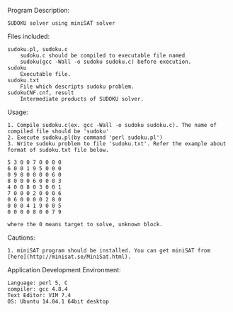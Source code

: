 Program Description:

	SUDOKU solver using miniSAT solver
	
Files included:

	sudoku.pl, sudoku.c
		sudoku.c should be compiled to executable file named 
		sudoku(gcc -Wall -o sudoku sudoku.c) before execution.
	sudoku
		Executable file. 
	sudoku.txt
		File which descripts sudoku problem.
	sudokuCNF.cnf, result
		Intermediate products of SUDOKU solver.

Usage: 
		
	1. Compile sudoku.c(ex. gcc -Wall -o sudoku sudoku.c). The name of compiled file should be 'sudoku'
	2. Execute sudoku.pl(by command 'perl sudoku.pl')
	3. Write sudoku problem to file 'sudoku.txt'. Refer the example about format of sudoku.txt file below.

	5 3 0 0 7 0 0 0 0
	6 0 0 1 9 5 0 0 0
	0 9 8 0 0 0 0 6 0
	8 0 0 0 6 0 0 0 3
	4 0 0 8 0 3 0 0 1
	7 0 0 0 2 0 0 0 6
	0 6 0 0 0 0 2 8 0
	0 0 0 4 1 9 0 0 5
	0 0 0 0 8 0 0 7 9

	where the 0 means target to solve, unknown block.

Cautions:
	
	1. miniSAT program should be installed. You can get miniSAT from [here](http://minisat.se/MiniSat.html).

Application Development Environment:

	Language: perl 5, C
	compiler: gcc 4.8.4
	Text Editor: VIM 7.4
	OS: Ubuntu 14.04.1 64bit desktop
